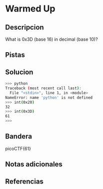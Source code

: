 # Warmed Up


## Descripcion
What is 0x3D (base 16) in decimal (base 10)?
## Pistas

## Solucion
```bash
>>> python
Traceback (most recent call last):
  File "<stdin>", line 1, in <module>
NameError: name 'python' is not defined
>>> int(0x20)
32
>>> int(0x3D)
61
>>> 
```
## Bandera
picoCTF{61}
## Notas adicionales


## Referencias
